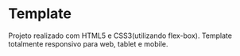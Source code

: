 <h1>Template</h1>
<p>Projeto realizado com HTML5 e CSS3(utilizando flex-box). Template totalmente responsivo para web, tablet e mobile.</p>

